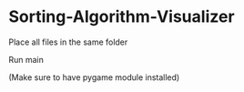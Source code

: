 # Sorting-Algorithm-Visualizer
Place all files in the same folder

Run main

(Make sure to have pygame module installed)
